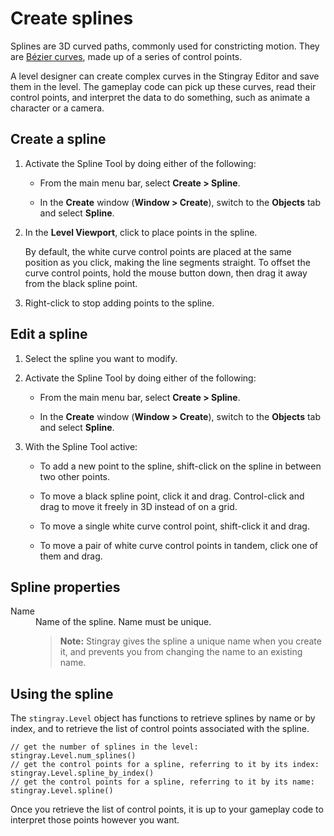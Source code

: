 # Create splines

Splines are 3D curved paths, commonly used for constricting motion. They are [Bézier curves](https://en.wikipedia.org/wiki/B%C3%A9zier_curve), made up of a series of control points.

A level designer can create complex curves in the Stingray Editor and save them in the level. The gameplay code can pick up these curves, read their control points, and interpret the data to do something, such as animate a character or a camera.

## Create a spline

1.	Activate the Spline Tool by doing either of the following:

	- From the main menu bar, select **Create > Spline**.

	- In the **Create** window (**Window > Create**), switch to the **Objects** tab and select **Spline**.

1.	In the **Level Viewport**, click to place points in the spline.

	By default, the white curve control points are placed at the same position as you click, making the line segments straight. To offset the curve control points, hold the mouse button down, then drag it away from the black spline point.

1.	Right-click to stop adding points to the spline.

## Edit a spline

1.	Select the spline you want to modify.

1.	Activate the Spline Tool by doing either of the following:

	- From the main menu bar, select **Create > Spline**.

	- In the **Create** window (**Window > Create**), switch to the **Objects** tab and select **Spline**.

1.	With the Spline Tool active:

	-	To add a new point to the spline, shift-click on the spline in between two other points.

	-	To move a black spline point, click it and drag. Control-click and drag to move it freely in 3D instead of on a grid.

	-	To move a single white curve control point, shift-click it and drag.

	-	To move a pair of white curve control points in tandem, click one of them and drag.

## Spline properties

<dl>
<dt>Name</dt>
<dd>Name of the spline. Name must be unique.

> **Note:** Stingray gives the spline a unique name when you create it, and prevents you from changing the name to an existing name.

</dd>
</dl>

## Using the spline

The `stingray.Level` object has functions to retrieve splines by name or by index, and to retrieve the list of control points associated with the spline.

~~~{lua}
// get the number of splines in the level:
stingray.Level.num_splines()
// get the control points for a spline, referring to it by its index:
stingray.Level.spline_by_index()
// get the control points for a spline, referring to it by its name:
stingray.Level.spline()
~~~

Once you retrieve the list of control points, it is up to your gameplay code to interpret those points however you want.
